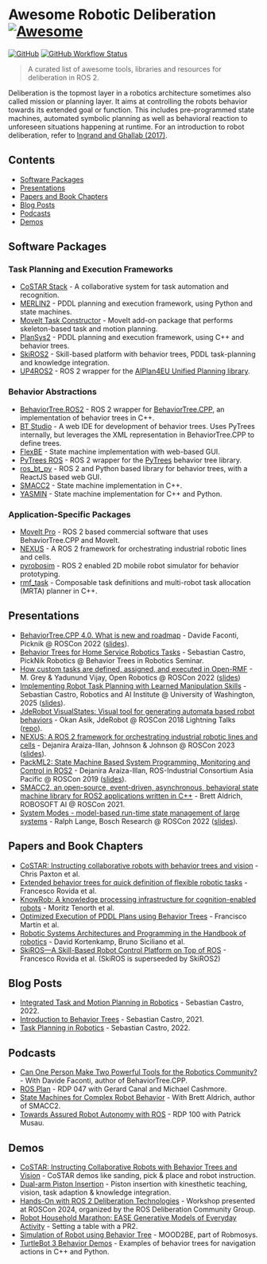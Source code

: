 <!--lint disable awesome-git-repo-age-->
<!--TODO: remove after 10 June 2023-->

# Awesome Robotic Deliberation [![Awesome](https://awesome.re/badge-flat.svg)](https://awesome.re)

[![GitHub](https://img.shields.io/github/license/ros-wg-delib/awesome-ros-deliberation?style=flat-square)](LICENSE) [![GitHub Workflow Status](https://img.shields.io/github/actions/workflow/status/ros-wg-delib/awesome-ros-deliberation/lint.yml?style=flat-square)](https://github.com/ros-wg-delib/awesome-ros-deliberation/actions)
> A curated list of awesome tools, libraries and resources for deliberation in ROS 2.

Deliberation is the topmost layer in a robotics architecture sometimes also called mission or planning layer.
It aims at controlling the robots behavior towards its extended goal or function.
This includes pre-programmed state machines, automated symbolic planning as well as behavioral reaction to unforeseen situations happening at runtime.
For an introduction to robot deliberation, refer to [Ingrand and Ghallab (2017)](https://hal.science/hal-01137921).

## Contents

- [Software Packages](#software-packages)
- [Presentations](#presentations)
- [Papers and Book Chapters](#papers-and-book-chapters)
- [Blog Posts](#blog-posts)
- [Podcasts](#podcasts)
- [Demos](#demos)

## Software Packages

### Task Planning and Execution Frameworks
- [CoSTAR Stack](http://cpaxton.github.io/costar_stack/) - A collaborative system for task automation and recognition.
- [MERLIN2](https://github.com/MERLIN2-ARCH/merlin2) - PDDL planning and execution framework, using Python and state machines.
- [MoveIt Task Constructor](https://github.com/ros-planning/moveit_task_constructor) - MoveIt add-on package that performs skeleton-based task and motion planning.
- [PlanSys2](https://github.com/PlanSys2/ros2_planning_system) - PDDL planning and execution framework, using C++ and behavior trees.
- [SkiROS2](https://github.com/RVMI/skiros2) - Skill-based platform with behavior trees, PDDL task-planning and knowledge integration.
- [UP4ROS2](https://github.com/aiplan4eu/UP4ROS2) - ROS 2 wrapper for the [AIPlan4EU Unified Planning library](https://github.com/aiplan4eu/unified-planning).

### Behavior Abstractions
- [BehaviorTree.ROS2](https://github.com/BehaviorTree/BehaviorTree.ROS2) - ROS 2 wrapper for [BehaviorTree.CPP](https://github.com/BehaviorTree/BehaviorTree.CPP), an implementation of behavior trees in C++.
- [BT Studio](https://github.com/JdeRobot/bt-studio) - A web IDE for development of behavior trees. Uses PyTrees internally, but leverages the XML representation in BehaviorTree.CPP to define trees.
- [FlexBE](https://github.com/FlexBE/flexbe_behavior_engine) - State machine implementation with web-based GUI.
- [PyTrees ROS](https://github.com/splintered-reality/py_trees_ros) - ROS 2 wrapper for the [PyTrees](https://github.com/splintered-reality/py_trees) behavior tree library.
- [ros_bt_py](https://github.com/fzi-forschungszentrum-informatik/ros2_ros_bt_py) - ROS 2 and Python based library for behavior trees, with a ReactJS based web GUI.
- [SMACC2](https://github.com/robosoft-ai/SMACC2) - State machine implementation in C++.
- [YASMIN](https://github.com/uleroboticsgroup/yasmin) - State machine implementation for C++ and Python.

### Application-Specific Packages
- [MoveIt Pro](https://picknik.ai/pro/) - ROS 2 based commercial software that uses BehaviorTree.CPP and MoveIt.
- [NEXUS](https://github.com/osrf/nexus) - A ROS 2 framework for orchestrating industrial robotic lines and cells.
- [pyrobosim](https://github.com/sea-bass/pyrobosim) - ROS 2 enabled 2D mobile robot simulator for behavior prototyping.
- [rmf_task](https://github.com/open-rmf/rmf_task) - Composable task definitions and multi-robot task allocation (MRTA) planner in C++.

## Presentations

- [BehaviorTree.CPP 4.0. What is new and roadmap](https://vimeo.com/767160437) - Davide Faconti, Picknik @ ROSCon 2022 ([slides](http://download.ros.org/downloads/roscon/2022/BehaviorTree.CPP%204.0.%20What%20is%20new%20and%20roadmap.pdf)).
- [Behavior Trees for Home Service Robotics Tasks](https://www.youtube.com/watch?v=xbvMnpwXNPk) - Sebastian Castro, PickNik Robotics @ Behavior Trees in Robotics Seminar.
- [How custom tasks are defined, assigned, and executed in Open-RMF](https://vimeo.com/showcase/9954564/video/767157210) - M. Grey & Yadunund Vijay, Open Robotics @ ROSCon 2022 ([slides](http://download.ros.org/downloads/roscon/2022/How%20custom%20tasks%20are%20defined,%20assigned,%20and%20executed%20in%20Open-RMF.pdf))
- [Implementing Robot Task Planning with Learned Manipulation Skills](https://youtu.be/91igg5x-D6c?si=KHXA_p82Nh4tL6-n) - Sebastian Castro, Robotics and AI Institute @ University of Washington, 2025 ([slides](https://docs.google.com/presentation/d/1Kl0UmPAshX7hVM8dQVwCh5Ozo_86fuXKoFKbjxSl6xk/edit?usp=sharing)).
- [JdeRobot VisualStates: Visual tool for generating automata based robot behaviors](https://vimeo.com/293530044) - Okan Asik, JdeRobot @ ROSCon 2018 Lightning Talks ([repo](https://github.com/JdeRobot/VisualStates)).
- [NEXUS: A ROS 2 framework for orchestrating industrial robotic lines and cells](https://vimeo.com/879001338/fb3bcc8741) - Dejanira Araiza-Illan, Johnson & Johnson @ ROSCon 2023 ([slides](https://roscon.ros.org/talks/NEXUS_A_ROS_2_framework_for_orchestrating_industrial_robotic_lines_and_cells.pdf)).
- [PackML2: State Machine Based System Programming, Monitoring and Control in ROS2](https://vimeo.com/378683073) - Dejanira Araiza-Illan, ROS-Industrial Consortium Asia Pacific @ ROSCon 2019 ([slides](https://roscon.ros.org/2019/talks/roscon2019_packml2.pdf)).
- [SMACC2, an open-source, event-driven, asynchronous, behavioral state machine library for ROS2 applications written in C++](https://vimeo.com/649655394/f9b25be7f9) - Brett Aldrich, ROBOSOFT AI @ ROSCon 2021.
- [System Modes - model-based run-time state management of large systems](https://vimeo.com/767165876) - Ralph Lange, Bosch Research @ ROSCon 2022 ([slides](http://download.ros.org/downloads/roscon/2022/System%20Modes%20-%20model-based%20run-time%20state%20management%20of%20large%20systems.pdf)).

## Papers and Book Chapters

- [CoSTAR: Instructing collaborative robots with behavior trees and vision](https://ieeexplore.ieee.org/document/7989070) - Chris Paxton et al.
- [Extended behavior trees for quick definition of flexible robotic tasks](https://ieeexplore.ieee.org/document/8206598) - Francesco Rovida et al.
- [KnowRob: A knowledge processing infrastructure for cognition-enabled robots](https://journals.sagepub.com/doi/abs/10.1177/0278364913481635?journalCode=ijra) - Moritz Tenorth et al.
- [Optimized Execution of PDDL Plans using Behavior Trees](https://arxiv.org/abs/2101.01964?s=08) - Francisco Martín et al.
- [Robotic Systems Architectures and Programming in the Handbook of robotics](https://link.springer.com/book/10.1007/978-3-540-30301-5) - David Kortenkamp, Bruno Siciliano et al.
- [SkiROS—A Skill-Based Robot Control Platform on Top of ROS](https://link.springer.com/chapter/10.1007/978-3-319-54927-9_4) - Francesco Rovida et al. (SkiROS is superseeded by SkiROS2)

## Blog Posts

- [Integrated Task and Motion Planning in Robotics](https://roboticseabass.com/2022/07/30/integrated-task-and-motion-planning-in-robotics/) - Sebastian Castro, 2022.
- [Introduction to Behavior Trees](https://roboticseabass.com/2021/05/08/introduction-to-behavior-trees/) - Sebastian Castro, 2021.
- [Task Planning in Robotics](https://roboticseabass.com/2022/07/19/task-planning-in-robotics/) - Sebastian Castro, 2022.

## Podcasts

- [Can One Person Make Two Powerful Tools for the Robotics Community?](https://www.sensethinkact.com/episodes/26-davide-faconti) - With Davide Faconti, author of BehaviorTree.CPP.
- [ROS Plan](https://www.theconstructsim.com/rdp-047-ros-plan-michael-cashmore/) - RDP 047 with Gerard Canal and Michael Cashmore.
- [State Machines for Complex Robot Behavior](https://www.sensethinkact.com/episodes/10-brett-aldrich) - With Brett Aldrich, author of SMACC2.
- [Towards Assured Robot Autonomy with ROS](https://www.theconstructsim.com/100-towards-assured-robot-autonomy-with-ros-with-patrick-musau/) - RDP 100 with Patrick Musau.

## Demos

- [CoSTAR: Instructing Collaborative Robots with Behavior Trees and Vision](https://www.youtube.com/watch?v=eGdwl1dmTrA) - CoSTAR demos like sanding, pick & place and robot instruction.
- [Dual-arm Piston Insertion](https://www.youtube.com/watch?v=sTM0ih6faMs) - Piston insertion with kinesthetic teaching, vision, task adaption & knowledge integration.
- [Hands-On with ROS 2 Deliberation Technologies](https://github.com/ros-wg-delib/roscon24-workshop) - Workshop presented at ROSCon 2024, organized by the ROS Deliberation Community Group.
- [Robot Household Marathon: EASE Generative Models of Everyday Activity](https://www.youtube.com/watch?v=pv_n9FQRoZQ&t=4s) - Setting a table with a PR2.
- [Simulation of Robot using Behavior Tree](https://www.youtube.com/watch?v=a0ve2CH245Y) - MOOD2BE, part of Robmosys.
- [TurtleBot 3 Behavior Demos](https://github.com/sea-bass/turtlebot3_behavior_demos) - Examples of behavior trees for navigation actions in C++ and Python.
